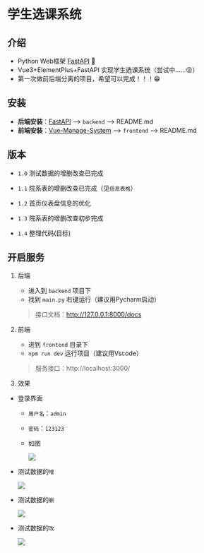# 学生选课系统

## 介绍

+ Python Web框架 [FastAPI](https://fastapi.tiangolo.com/zh/) 📖
+ Vue3+ElementPlus+FastAPI 实现学生选课系统（尝试中......😝）
+ 第一次做前后端分离的项目，希望可以完成！！！😁

## 安装

+ **后端安装**：[FastAPI](https://fastapi.tiangolo.com/zh/) --> `backend` --> README.md
+ **前端安装**：[Vue-Manage-System](https://github.com/lin-xin/vue-manage-system) --> `frontend` --> README.md

## 版本

+ `1.0` 测试数据的增删改查已完成
+ `1.1` 院系表的增删改查已完成（见`信息表格`）
+ `1.2` 首页仪表盘信息的优化
+ `1.3` 院系表的增删改查初步完成

+ `1.4` 整理代码(目标)

## 开启服务

1. 后端

   + 进入到 `backend` 项目下
   + 找到 `main.py` 右键运行（建议用Pycharm启动）

   >接口文档：http://127.0.0.1:8000/docs

2. 前端

   + 进到 `frontend` 目录下
   + `npm run dev` 运行项目（建议用Vscode）

   >服务接口：http://localhost:3000/

3. 效果

+ 登录界面
  
  + `用户名`：`admin`

  + `密码`：`123123`
  
  + 如图
  
    ![](https://gitee.com/zxiaosi/image/raw/master/Project/Vue+FastAPI/frontend-login.png)
  
+ 测试数据的`增`

  ![](https://gitee.com/zxiaosi/image/raw/master/Project/Vue+FastAPI/%E5%A2%9E.gif)
  
+ 测试数据的`删`

  ![](https://gitee.com/zxiaosi/image/raw/master/Project/Vue+FastAPI/%E6%94%B9.gif)

+ 测试数据的`改`

  ![](https://gitee.com/zxiaosi/image/raw/master/Project/Vue+FastAPI/%E5%88%A0.gif)
